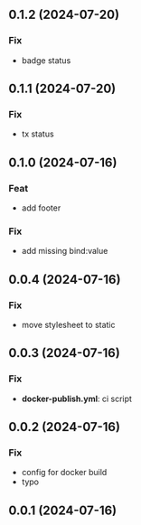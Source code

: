 ## 0.1.2 (2024-07-20)

### Fix

- badge status

## 0.1.1 (2024-07-20)

### Fix

- tx status

## 0.1.0 (2024-07-16)

### Feat

- add footer

### Fix

- add missing bind:value

## 0.0.4 (2024-07-16)

### Fix

- move stylesheet to static

## 0.0.3 (2024-07-16)

### Fix

- **docker-publish.yml**: ci script

## 0.0.2 (2024-07-16)

### Fix

- config for docker build
- typo

## 0.0.1 (2024-07-16)
